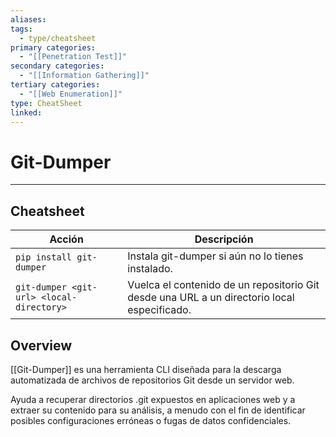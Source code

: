 ```yaml
---
aliases:
tags:
  - type/cheatsheet
primary categories:
  - "[[Penetration Test]]"
secondary categories:
  - "[[Information Gathering]]"
tertiary categories:
  - "[[Web Enumeration]]"
type: CheatSheet
linked:
---
```

# Git-Dumper

***

## Cheatsheet

| **Acción**                               | **Descripción**                                                                             |
| ---------------------------------------- | ------------------------------------------------------------------------------------------- |
| `pip install git-dumper`                 | Instala git-dumper si aún no lo tienes instalado.                                           |
| `git-dumper <git-url> <local-directory>` | Vuelca el contenido de un repositorio Git desde una URL a un directorio local especificado. |

## Overview

[[Git-Dumper]] es una herramienta CLI diseñada para la descarga automatizada de archivos de repositorios Git desde un servidor web.

Ayuda a recuperar directorios .git expuestos en aplicaciones web y a extraer su contenido para su análisis, a menudo con el fin de identificar posibles configuraciones erróneas o fugas de datos confidenciales.